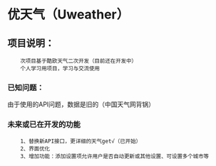 优天气（Uweather）
========
## 项目说明：
		次项目基于酷欧天气二次开发（目前还在开发中）
		个人学习用项目，学习与交流使用
### 已知问题：
由于使用的API问题，数据是旧的（中国天气网背锅）
### 未来或已在开发的功能
		1、替换新API接口，更详细的天气get√（已开始）
		2、界面优化
		3、增加功能：添加设置项允许用户是否自动更新或其他设置、可设置多个城市等


